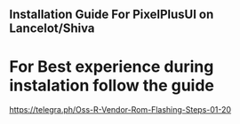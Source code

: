 ## Installation Guide For PixelPlusUI on Lancelot/Shiva

# For Best experience during instalation follow the guide
https://telegra.ph/Oss-R-Vendor-Rom-Flashing-Steps-01-20
